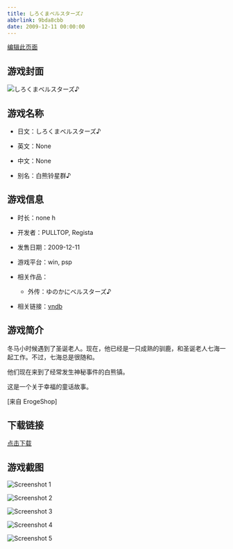 ```yaml
---
title: しろくまベルスターズ♪
abbrlink: 9bda8cbb
date: 2009-12-11 00:00:00
---
```

[编辑此页面](https://github.com/ACG-3/ADV3-source/blob/main/source/_posts/games/%E3%81%97%E3%82%8D%E3%81%8F%E3%81%BE%E3%83%99%E3%83%AB%E3%82%B9%E3%82%BF%E3%83%BC%E3%82%BA%E2%99%AA.md)

## 游戏封面

![しろくまベルスターズ♪](https://pan.timero.xyz/d/onedrive/img_lib_001/%E3%81%97%E3%82%8D%E3%81%8F%E3%81%BE%E3%83%99%E3%83%AB%E3%82%B9%E3%82%BF%E3%83%BC%E3%82%BA%E2%99%AA_cover.avif)


## 游戏名称

- 日文：しろくまベルスターズ♪
- 英文：None
- 中文：None

- 别名：白熊铃星群♪


## 游戏信息

- 时长：none h
- 开发者：PULLTOP, Regista
- 发售日期：2009-12-11
- 游戏平台：win, psp
- 相关作品：
   - 外传：ゆのかにベルスターズ♪

- 相关链接：[vndb](https://vndb.org/v2654)


## 游戏简介

冬马小时候遇到了圣诞老人。现在，他已经是一只成熟的驯鹿，和圣诞老人七海一起工作。不过，七海总是很随和。

他们现在来到了经常发生神秘事件的白熊镇。

这是一个关于幸福的童话故事。

[来自 ErogeShop]


## 下载链接

[点击下载](https://pan.timero.xyz/onedrive/adv_lib_001/%E3%81%97%E3%82%8D%E3%81%8F%E3%81%BE%E3%83%99%E3%83%AB%E3%82%B9%E3%82%BF%E3%83%BC%E3%82%BA%E2%99%AA)


## 游戏截图


![Screenshot 1](https://pan.timero.xyz/d/onedrive/img_lib_001/%E3%81%97%E3%82%8D%E3%81%8F%E3%81%BE%E3%83%99%E3%83%AB%E3%82%B9%E3%82%BF%E3%83%BC%E3%82%BA%E2%99%AA_Screenshot_1.avif)

![Screenshot 2](https://pan.timero.xyz/d/onedrive/img_lib_001/%E3%81%97%E3%82%8D%E3%81%8F%E3%81%BE%E3%83%99%E3%83%AB%E3%82%B9%E3%82%BF%E3%83%BC%E3%82%BA%E2%99%AA_Screenshot_2.avif)

![Screenshot 3](https://pan.timero.xyz/d/onedrive/img_lib_001/%E3%81%97%E3%82%8D%E3%81%8F%E3%81%BE%E3%83%99%E3%83%AB%E3%82%B9%E3%82%BF%E3%83%BC%E3%82%BA%E2%99%AA_Screenshot_3.avif)

![Screenshot 4](https://pan.timero.xyz/d/onedrive/img_lib_001/%E3%81%97%E3%82%8D%E3%81%8F%E3%81%BE%E3%83%99%E3%83%AB%E3%82%B9%E3%82%BF%E3%83%BC%E3%82%BA%E2%99%AA_Screenshot_4.avif)

![Screenshot 5](https://pan.timero.xyz/d/onedrive/img_lib_001/%E3%81%97%E3%82%8D%E3%81%8F%E3%81%BE%E3%83%99%E3%83%AB%E3%82%B9%E3%82%BF%E3%83%BC%E3%82%BA%E2%99%AA_Screenshot_5.avif)

